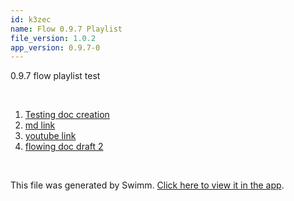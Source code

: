 ```yaml
---
id: k3zec
name: Flow 0.9.7 Playlist
file_version: 1.0.2
app_version: 0.9.7-0
---
```


<!-- Intro - Do not remove this comment -->
0.9.7 flow playlist test

<br/>

<!-- Steps - Do not remove this comment -->
1. [Testing doc creation](testing-doc-creation.LTxBk.sw.md)
2. [md link](https://raw.githubusercontent.com/AddieCohen/stoke-weather/main/README.md)
3. [youtube link](https://www.youtube.com/watch?v=jfKfPfyJRdk&ab_channel=LofiGirl)
4. [flowing doc draft 2](flowing-doc-draft-2.PIv3p.sw.md)


<br/>

This file was generated by Swimm. [Click here to view it in the app](https://swimm-web-app.web.app/repos/Z2l0aHViJTNBJTNBc3Rva2Utd2VhdGhlciUzQSUzQUFkZGllQ29oZW4=/playlists/k3zec).